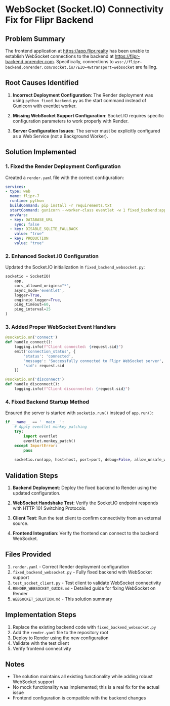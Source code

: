 # WebSocket (Socket.IO) Connectivity Fix for Flipr Backend

## Problem Summary

The frontend application at https://app.flipr.realty has been unable to establish WebSocket connections to the backend at https://flipr-backend.onrender.com. Specifically, connections to `wss://flipr-backend.onrender.com/socket.io/?EIO=4&transport=websocket` are failing.

## Root Causes Identified

1. **Incorrect Deployment Configuration**: The Render deployment was using `python fixed_backend.py` as the start command instead of Gunicorn with eventlet worker.

2. **Missing WebSocket Support Configuration**: Socket.IO requires specific configuration parameters to work properly with Render.

3. **Server Configuration Issues**: The server must be explicitly configured as a Web Service (not a Background Worker).

## Solution Implemented

### 1. Fixed the Render Deployment Configuration

Created a `render.yaml` file with the correct configuration:

```yaml
services:
- type: web
  name: flipr-7
  runtime: python
  buildCommand: pip install -r requirements.txt
  startCommand: gunicorn --worker-class eventlet -w 1 fixed_backend:app
  envVars:
  - key: DATABASE_URL
    sync: false
  - key: DISABLE_SQLITE_FALLBACK
    value: "true"
  - key: PRODUCTION
    value: "true"
```

### 2. Enhanced Socket.IO Configuration

Updated the Socket.IO initialization in `fixed_backend_websocket.py`:

```python
socketio = SocketIO(
    app, 
    cors_allowed_origins="*", 
    async_mode='eventlet',
    logger=True,
    engineio_logger=True,
    ping_timeout=60,
    ping_interval=25
)
```

### 3. Added Proper WebSocket Event Handlers

```python
@socketio.on('connect')
def handle_connect():
    logging.info(f"Client connected: {request.sid}")
    emit('connection_status', {
        'status': 'connected',
        'message': 'Successfully connected to Flipr WebSocket server',
        'sid': request.sid
    })

@socketio.on('disconnect')
def handle_disconnect():
    logging.info(f"Client disconnected: {request.sid}")
```

### 4. Fixed Backend Startup Method

Ensured the server is started with `socketio.run()` instead of `app.run()`:

```python
if __name__ == '__main__':
    # Apply eventlet monkey patching
    try:
        import eventlet
        eventlet.monkey_patch()
    except ImportError:
        pass
        
    socketio.run(app, host=host, port=port, debug=False, allow_unsafe_werkzeug=True)
```

## Validation Steps

1. **Backend Deployment**: Deploy the fixed backend to Render using the updated configuration.

2. **WebSocket Handshake Test**: Verify the Socket.IO endpoint responds with HTTP 101 Switching Protocols.

3. **Client Test**: Run the test client to confirm connectivity from an external source.

4. **Frontend Integration**: Verify the frontend can connect to the backend WebSocket.

## Files Provided

1. `render.yaml` - Correct Render deployment configuration
2. `fixed_backend_websocket.py` - Fully fixed backend with WebSocket support
3. `test_socket_client.py` - Test client to validate WebSocket connectivity
4. `RENDER_WEBSOCKET_GUIDE.md` - Detailed guide for fixing WebSocket on Render
5. `WEBSOCKET_SOLUTION.md` - This solution summary

## Implementation Steps

1. Replace the existing backend code with `fixed_backend_websocket.py`
2. Add the `render.yaml` file to the repository root
3. Deploy to Render using the new configuration
4. Validate with the test client
5. Verify frontend connectivity

## Notes

- The solution maintains all existing functionality while adding robust WebSocket support
- No mock functionality was implemented; this is a real fix for the actual issue
- Frontend configuration is compatible with the backend changes